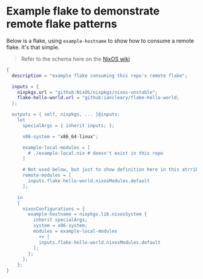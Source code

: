 # Example flake to demonstrate remote flake patterns

Below is a flake, using `example-hostname` to show how to consume a remote flake.  It's that simple.

> Refer to the schema here on the [NixOS wiki](https://nixos.wiki/wiki/Flakes#Output_schema)
```nix
{
  description = "example flake consuming this repo's remote flake";

  inputs = {
    nixpkgs.url = "github:NixOS/nixpkgs/nixos-unstable";
    flake-hello-world.url = "github:iancleary/flake-hello-world;
  };

  outputs = { self, nixpkgs, ... }@inputs:
    let
      specialArgs = { inherit inputs; };

      x86-system = "x86_64-linux";

      example-local-modules = [
        # ./example-local.nix # doesn't exist in this repo
      ]

      # Not used below, but just to show definition here in this atrribute set (in the let block)
      remote-modules = [
        inputs.flake-hello-world.nixosModules.default
      ];

    in
    {
      nixosConfigurations = {
        example-hostname = nixpkgs.lib.nixosSystem {
          inherit specialArgs;
          system = x86-system;
          modules = example-local-modules
            ++ [
            inputs.flake-hello-world.nixosModules.default
          ];
        };
      };
    };
}

```
